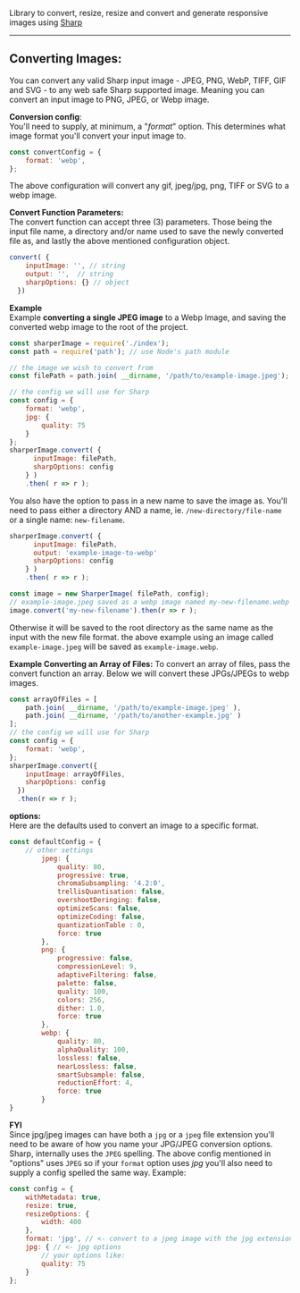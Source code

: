 Library to convert, resize, resize and convert and generate responsive images using [Sharp](https://sharp.pixelplumbing.com/en/stable/)
  
  ---
  

Converting Images:  
------------------ 
You can convert any valid Sharp input image - JPEG, PNG, WebP, TIFF, GIF and SVG -  to any web safe Sharp supported image. Meaning you can convert an input image to PNG, JPEG, or Webp image.

__Conversion config__:  
You'll need to supply, at minimum, a "*format*" option. This determines what image format you'll convert your input image to.  

```javascript
const convertConfig = {
    format: 'webp',
};
``` 
The above configuration will convert any gif, jpeg/jpg, png, TIFF or SVG to a webp image. 

__Convert Function Parameters:__  
The convert function can accept three (3) parameters. Those being the input file name, a directory and/or name used to save the newly converted file as, and lastly the above mentioned configuration object. 

```javascript
convert( { 
    inputImage: '', // string
    output: '',  // string
    sharpOptions: {} // object
  })
```

__Example__  
Example **converting a single JPEG image** to a Webp Image, and saving the converted webp image to the root of the project.  

```javascript  
const sharperImage = require('./index');
const path = require('path'); // use Node's path module

// the image we wish to convert from
const filePath = path.join( __dirname, '/path/to/example-image.jpeg');

// the config we will use for Sharp
const config = {
    format: 'webp',
    jpg: {
        quality: 75
    }
};
sharperImage.convert( { 
      inputImage: filePath,
      sharpOptions: config 
    } )
    .then( r => r );
```  

You also have the option to pass in a new name to save the image as. You'll need to pass either a directory AND a name, ie. ``/new-directory/file-name`` or a single name: ``new-filename``.  
 
```javascript  
sharperImage.convert( { 
      inputImage: filePath,
      output: 'example-image-to-webp'
      sharpOptions: config 
    } )
    .then( r => r );  

const image = new SharperImage( filePath, config);
// example-image.jpeg saved as a webp image named my-new-filename.webp
image.convert('my-new-filename').then(r => r );  
```  

Otherwise it will be saved to the root directory as the same name as the input with the new file format. the above example using an image called ``example-image.jpeg``  will be saved as ``example-image.webp``.  

__Example Converting an Array of Files:__
To convert an array of files, pass the convert function an array. Below we will convert these JPGs/JPEGs to webp images.  

```javascript
const arrayOfFiles = [
    path.join( __dirname, '/path/to/example-image.jpeg' ),
    path.join( __dirname, '/path/to/another-example.jpg' )  
];  
// the config we will use for Sharp
const config = {
    format: 'webp',
};
sharperImage.convert({  
    inputImage: arrayOfFiles, 
    sharpOptions: config 
  })
  .then(r => r );
```

__options:__  
Here are the defaults used to convert an image to a specific format. 

```javascript
const defaultConfig = {
    // other settings
        jpeg: {
            quality: 80,
            progressive: true,
            chromaSubsampling: '4.2:0',
            trellisQuantisation: false,
            overshootDeringing: false,
            optimizeScans: false,
            optimizeCoding: false,
            quantizationTable : 0,
            force: true
        },
        png: {
            progressive: false,
            compressionLevel: 9,
            adaptiveFiltering: false,
            palette: false,
            quality: 100,
            colors: 256,
            dither: 1.0,
            force: true
        },
        webp: {
            quality: 80,
            alphaQuality: 100,
            lossless: false,
            nearLossless: false,
            smartSubsample: false,
            reductionEffort: 4,
            force: true
        }
}
```

__FYI__   
Since jpg/jpeg images can have both a ``jpg`` or a ```jpeg``` file extension you'll need to be aware of how you name your JPG/JPEG conversion options. Sharp, internally uses the ``JPEG`` spelling. The above config mentioned in "options" uses ```JPEG``` so if your ```format``` option uses _jpg_ you'll also need to supply a config spelled the same way. Example:  
```javascript
const config = {
    withMetadata: true,
    resize: true,
    resizeOptions: {
        width: 400
    },
    format: 'jpg', // <- convert to a jpeg image with the jpg extension
    jpg: { // <- jpg options
        // your options like:
        quality: 75
    }
};
```